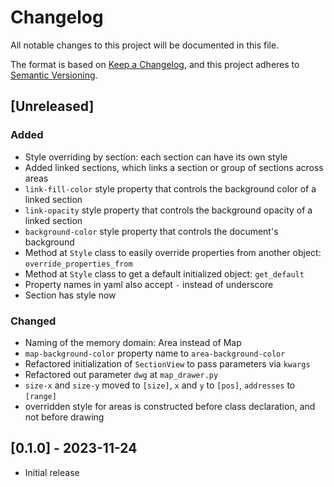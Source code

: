 # Changelog
All notable changes to this project will be documented in this file.

The format is based on [Keep a Changelog](https://keepachangelog.com/en/1.0.0/),
and this project adheres to
[Semantic Versioning](https://semver.org/spec/v2.0.0.html).

## [Unreleased]

### Added
* Style overriding by section: each section can have its own style
* Added linked sections, which links a section or group of sections across areas
* `link-fill-color` style property that controls the background color of a linked section
* `link-opacity` style property that controls the background opacity of a linked section
* `background-color` style property that controls the document's background
* Method at `Style` class to easily override properties from another object: `override_properties_from`
* Method at `Style` class to get a default initialized object: `get_default`
* Property names in yaml also accept `-` instead of underscore
* Section has style now

### Changed
* Naming of the memory domain: Area instead of Map
* `map-background-color` property name to `area-background-color`
* Refactored initialization of `SectionView` to pass parameters via `kwargs`
* Refactored out parameter `dwg` at `map_drawer.py`
* `size-x` and `size-y` moved to `[size]`, `x` and `y` to `[pos]`, `addresses` to `[range]`
* overridden style for areas is constructed before class declaration, and not before drawing

## [0.1.0] - 2023-11-24

* Initial release
